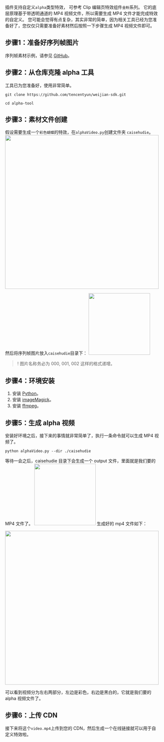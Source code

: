 插件支持自定义`alpha`类型特效， 可参考 Clip 编辑页特效组件`金粉`系列。
它的底层原理基于带透明通道的 MP4 视频文件，所以需要生成 MP4 文件才能完成特效的自定义。
您可能会觉得有点复杂，其实非常的简单，因为相关工具已经为您准备好了，您仅仅只需要准备好素材然后按照一下步骤生成 MP4 视频文件即可。

## 步骤1：准备好序列帧图片
序列帧素材示例，请参见 [GitHub](https://github.com/tencentyun/weijian-sdk/tree/master/alpha-tool/caisehudie)。

## 步骤2：从仓库克隆 alpha 工具
工具已为您准备好，使用非常简单。
```
git clone https://github.com/tencentyun/weijian-sdk.git

cd alpha-tool
```

## 步骤3：素材文件创建
假设需要生成一个`彩色蝴蝶`的特效，在`alphaVideo.py`创建文件夹 `caisehudie`。
<image src="https://main.qcloudimg.com/raw/66c7e6fef8397376fff8434e814236e8.png" width="500"/>

然后将序列帧图片放入`caisehudie`目录下：
<image src="https://main.qcloudimg.com/raw/40a500feefbbd17a04ecd6c461ff5909.png" width="200"/>

>! 图片名称务必为 000, 001, 002 这样的格式递增。

## 步骤4：环境安装
1. 安装 [Python](https://www.python.org/about/)。
2. 安装 [imageMagick](https://imagemagick.org/index.php)。
3. 安装 [ffmpeg](https://www.ffmpeg.org/)。



## 步骤5：生成 alpha 视频
安装好环境之后，接下来的事情就非常简单了，执行一条命令就可以生成 MP4 视频了。
```
python alphaVideo.py --dir ./caisehudie
```

等待一会之后，caisehudie 目录下会生成一个 output 文件，里面就是我们要的 MP4 文件了。
<image src="https://main.qcloudimg.com/raw/0733677965409950b386c91c621ad7ca.png" width="200"/>
生成好的 mp4 文件如下：

<image src="https://main.qcloudimg.com/raw/acc6e3c164e6ff06e7fc9b8b76ab334d.png" width="500"/>

可以看到视频分为左右两部分，左边是彩色，右边是黑白的，它就是我们要的 alpha 视频文件了。

## 步骤6：上传 CDN

接下来将这个`video.mp4`上传到您的 CDN，然后生成一个在线链接就可以用于自定义特效啦。


